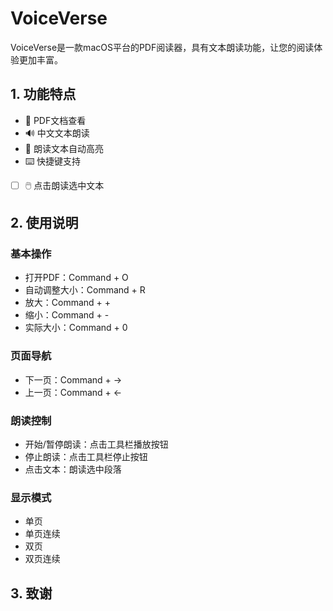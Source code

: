 # VoiceVerse

VoiceVerse是一款macOS平台的PDF阅读器，具有文本朗读功能，让您的阅读体验更加丰富。

## 1. 功能特点

- 📖 PDF文档查看
- 🔊 中文文本朗读
- 🎯 朗读文本自动高亮
- ⌨️ 快捷键支持
- [ ] 🖱️ 点击朗读选中文本

## 2. 使用说明

### 基本操作
- 打开PDF：Command + O
- 自动调整大小：Command + R
- 放大：Command + +
- 缩小：Command + -
- 实际大小：Command + 0

### 页面导航
- 下一页：Command + →
- 上一页：Command + ←

### 朗读控制
- 开始/暂停朗读：点击工具栏播放按钮
- 停止朗读：点击工具栏停止按钮
- 点击文本：朗读选中段落

### 显示模式
- 单页
- 单页连续
- 双页
- 双页连续

## 3. 致谢

